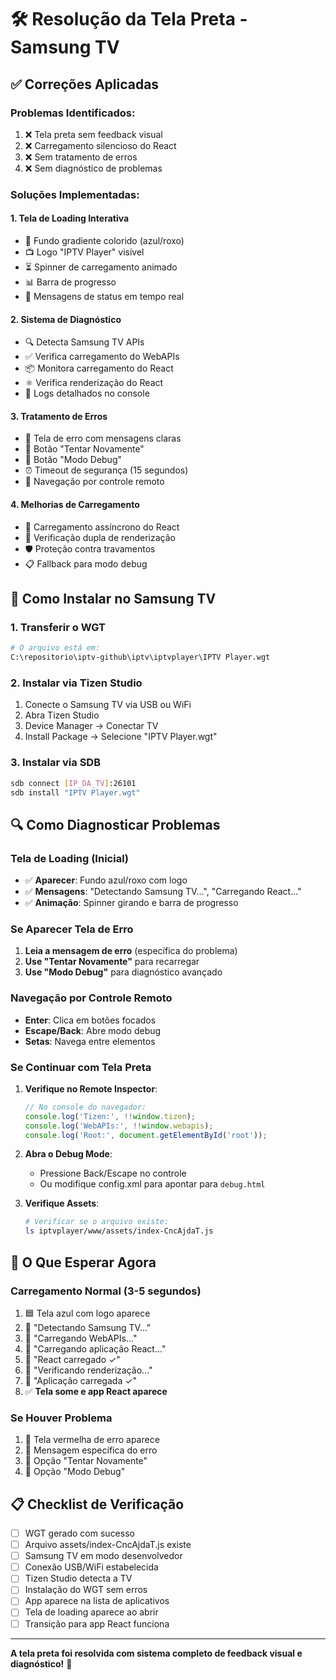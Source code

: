 # 🛠️ Resolução da Tela Preta - Samsung TV

## ✅ Correções Aplicadas

### **Problemas Identificados:**
1. ❌ Tela preta sem feedback visual
2. ❌ Carregamento silencioso do React
3. ❌ Sem tratamento de erros
4. ❌ Sem diagnóstico de problemas

### **Soluções Implementadas:**

#### **1. Tela de Loading Interativa**
- 🎨 Fundo gradiente colorido (azul/roxo)
- 📺 Logo "IPTV Player" visível
- ⏳ Spinner de carregamento animado
- 📊 Barra de progresso
- 💬 Mensagens de status em tempo real

#### **2. Sistema de Diagnóstico**
- 🔍 Detecta Samsung TV APIs
- ✅ Verifica carregamento do WebAPIs
- 📦 Monitora carregamento do React
- ⚛️ Verifica renderização do React
- 📝 Logs detalhados no console

#### **3. Tratamento de Erros**
- 🚨 Tela de erro com mensagens claras
- 🔄 Botão "Tentar Novamente"
- 🔧 Botão "Modo Debug"
- ⏰ Timeout de segurança (15 segundos)
- 📱 Navegação por controle remoto

#### **4. Melhorias de Carregamento**
- 🎯 Carregamento assíncrono do React
- 🔄 Verificação dupla de renderização
- 🛡️ Proteção contra travamentos
- 📋 Fallback para modo debug

## 📱 Como Instalar no Samsung TV

### **1. Transferir o WGT**
```bash
# O arquivo está em:
C:\repositorio\iptv-github\iptv\iptvplayer\IPTV Player.wgt
```

### **2. Instalar via Tizen Studio**
1. Conecte o Samsung TV via USB ou WiFi
2. Abra Tizen Studio
3. Device Manager → Conectar TV
4. Install Package → Selecione "IPTV Player.wgt"

### **3. Instalar via SDB**
```bash
sdb connect [IP_DA_TV]:26101
sdb install "IPTV Player.wgt"
```

## 🔍 Como Diagnosticar Problemas

### **Tela de Loading (Inicial)**
- ✅ **Aparecer**: Fundo azul/roxo com logo
- ✅ **Mensagens**: "Detectando Samsung TV...", "Carregando React..."
- ✅ **Animação**: Spinner girando e barra de progresso

### **Se Aparecer Tela de Erro**
1. **Leia a mensagem de erro** (específica do problema)
2. **Use "Tentar Novamente"** para recarregar
3. **Use "Modo Debug"** para diagnóstico avançado

### **Navegação por Controle Remoto**
- **Enter**: Clica em botões focados
- **Escape/Back**: Abre modo debug
- **Setas**: Navega entre elementos

### **Se Continuar com Tela Preta**
1. **Verifique no Remote Inspector**:
   ```javascript
   // No console do navegador:
   console.log('Tizen:', !!window.tizen);
   console.log('WebAPIs:', !!window.webapis);
   console.log('Root:', document.getElementById('root'));
   ```

2. **Abra o Debug Mode**:
   - Pressione Back/Escape no controle
   - Ou modifique config.xml para apontar para `debug.html`

3. **Verifique Assets**:
   ```bash
   # Verificar se o arquivo existe:
   ls iptvplayer/www/assets/index-CncAjdaT.js
   ```

## 🎯 O Que Esperar Agora

### **Carregamento Normal (3-5 segundos)**
1. 🟦 Tela azul com logo aparece
2. 📝 "Detectando Samsung TV..." 
3. 📝 "Carregando WebAPIs..."
4. 📝 "Carregando aplicação React..."
5. 📝 "React carregado ✓"
6. 📝 "Verificando renderização..."
7. 📝 "Aplicação carregada ✓"
8. ✅ **Tela some e app React aparece**

### **Se Houver Problema**
1. 🔴 Tela vermelha de erro aparece
2. 📝 Mensagem específica do erro
3. 🔄 Opção "Tentar Novamente"
4. 🔧 Opção "Modo Debug"

## 📋 Checklist de Verificação

- [ ] WGT gerado com sucesso
- [ ] Arquivo assets/index-CncAjdaT.js existe
- [ ] Samsung TV em modo desenvolvedor
- [ ] Conexão USB/WiFi estabelecida
- [ ] Tizen Studio detecta a TV
- [ ] Instalação do WGT sem erros
- [ ] App aparece na lista de aplicativos
- [ ] Tela de loading aparece ao abrir
- [ ] Transição para app React funciona

---

**A tela preta foi resolvida com sistema completo de feedback visual e diagnóstico!** 🎉